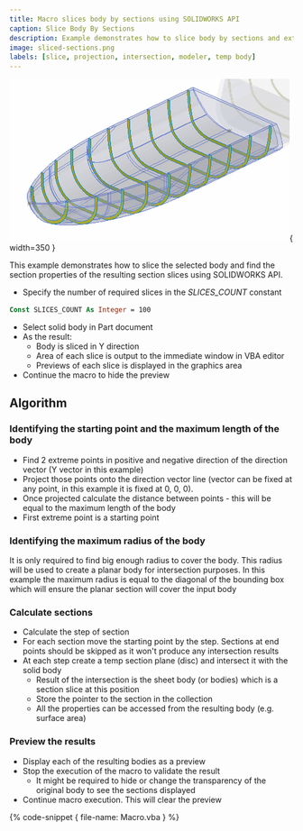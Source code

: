 ```yaml
---
title: Macro slices body by sections using SOLIDWORKS API
caption: Slice Body By Sections
description: Example demonstrates how to slice body by sections and extract the section data from the slices using SOLIDWORKS API
image: sliced-sections.png
labels: [slice, projection, intersection, modeler, temp body]
---
```

![Section slices of the body](sliced-sections.png){ width=350 }

This example demonstrates how to slice the selected body and find the section properties of the resulting section slices using SOLIDWORKS API.

* Specify the number of required slices in the *SLICES_COUNT* constant
~~~ vb
Const SLICES_COUNT As Integer = 100
~~~
* Select solid body in Part document
* As the result:
    * Body is sliced in Y direction
    * Area of each slice is output to the immediate window in VBA editor
    * Previews of each slice is displayed in the graphics area
* Continue the macro to hide the preview

## Algorithm

### Identifying the starting point and the maximum length of the body

* Find 2 extreme points in positive and negative direction of the direction vector (Y vector in this example)
* Project those points onto the direction vector line (vector can be fixed at any point, in this example it is fixed at 0, 0, 0).
* Once projected calculate the distance between points - this will be equal to the maximum length of the body
* First extreme point is a starting point

### Identifying the maximum radius of the body
It is only required to find big enough radius to cover the body. This radius will be used to create a planar body for intersection purposes. In this example the maximum radius is equal to the diagonal of the bounding box which will ensure the planar section will cover the input body

### Calculate sections
* Calculate the step of section
* For each section move the starting point by the step. Sections at end points should be skipped as it won't produce any intersection results
* At each step create a temp section plane (disc) and intersect it with the solid body
    * Result of the intersection is the sheet body (or bodies) which is a section slice at this position
    * Store the pointer to the section in the collection
    * All the properties can be accessed from the resulting body (e.g. surface area)

### Preview the results
* Display each of the resulting bodies as a preview
* Stop the execution of the macro to validate the result
    * It might be required to hide or change the transparency of the original body to see the sections displayed
* Continue macro execution. This will clear the preview

{% code-snippet { file-name: Macro.vba } %}
